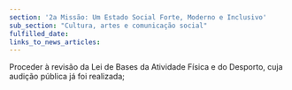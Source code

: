 ```yaml
---
section: '2a Missão: Um Estado Social Forte, Moderno e Inclusivo'
sub_section: "Cultura, artes e comunicação social"
fulfilled_date:
links_to_news_articles:
---
```


Proceder à revisão da Lei de Bases da Atividade Física e do Desporto, cuja audição pública já foi realizada;